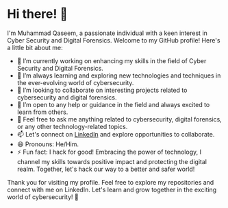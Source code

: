 # Hi there! 👋

I'm Muhammad Qaseem, a passionate individual with a keen interest in Cyber Security and Digital Forensics. Welcome to my GitHub profile! Here's a little bit about me:

- 🔭 I’m currently working on enhancing my skills in the field of Cyber Security and Digital Forensics.
- 🌱 I’m always learning and exploring new technologies and techniques in the ever-evolving world of cybersecurity.
- 👯 I’m looking to collaborate on interesting projects related to cybersecurity and digital forensics.
- 🤔 I’m open to any help or guidance in the field and always excited to learn from others.
- 💬 Feel free to ask me anything related to cybersecurity, digital forensics, or any other technology-related topics.
- 📫 Let's connect on [LinkedIn](https://www.linkedin.com/in/muhammad-qaseem/) and explore opportunities to collaborate.
- 😄 Pronouns: He/Him.
- ⚡ Fun fact: I hack for good! Embracing the power of technology, I channel my skills towards positive impact and protecting the digital realm. Together, let's hack our way to a better and safer world!

Thank you for visiting my profile. Feel free to explore my repositories and connect with me on LinkedIn. Let's learn and grow together in the exciting world of cybersecurity! 🚀
